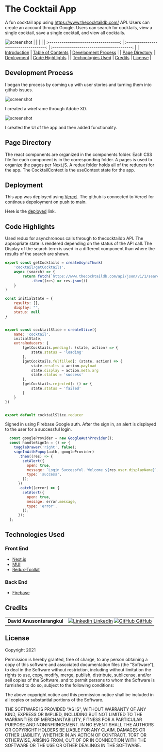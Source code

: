 # The Cocktail App

A fun cocktail app using https://www.thecocktaildb.com/ API. Users can create an account through Google. Users can search for cocktails, view a single cocktail, save a single cocktail, and view all cocktails.

![screenshot](/screenshot-live.png)
| | | |
| :-------------------------------------: | :-------------------------------------: | :-----------------------------------------: |
| [Introduction](#the-cocktail-app) | [Table of Contents](#table-of-contents) | [Development Process](#development-process) |
| [Page Directory](#page-directory) | [Deployment](#deployment) | [Code Hightlights](#code-highlights) |
| [Technologies Used](#Technologies-Used) | [Credits](#Credits) | [License](#License) |

## Development Process

I began the process by coming up with user stories and turning them into github issues.

![screenshot](/screenshot-github.png)

I created a wireframe through Adobe XD.

![screenshot](/screenshot.png)

I created the UI of the app and then added functionality.

## Page Directory

The react components are organized in the components folder. Each CSS file for each component is in the corresponding folder. A pages is used to organize the pages per Next.jS. A redux folder holds all of the reducers for the app. The CocktailContext is the useContext state for the app.

## Deployment

This app was deployed using [Vercel](https://vercel.com/). The github is connected to Vercel for continous depoloyment on push to main.

Here is the [deployed](https://cocktail-app-anusontarangkul.vercel.app/) link.

## Code Highlights

Used redux for asynchronous calls through to thecocktaildb API. The appropriate state is rendered depending on the status of the API call. The Display of the search term is used in a different component than where the results of the search are shown.

```JavaScript
export const getCocktails = createAsyncThunk(
    'cocktail/getCocktails',
    async (search) => {
        return fetch(`https://www.thecocktaildb.com/api/json/v1/1/search.php?s=${search}`)
            .then((res) => res.json())
    }
)

const initialState = {
    results: [],
    display: "",
    status: null
}


export const cocktailSlice = createSlice({
    name: 'cocktail',
    initialState,
    extraReducers: {
        [getCocktails.pending]: (state, action) => {
            state.status = 'loading'
        },
        [getCocktails.fulfilled]: (state, action) => {
            state.results = action.payload
            state.display = action.meta.arg
            state.status = 'success'
        },
        [getCocktails.rejected]: () => {
            state.status = 'failed'
        }
    }
})


export default cocktailSlice.reducer
```

Signed in using Firebase Google auth. After the sign in, an alert is displayed to the user for a successful login.

```JavaScript
  const googleProvider = new GoogleAuthProvider();
  const handleSignIn = () => {
    toggleDrawer('right', false);
    signInWithPopup(auth, googleProvider)
      .then((res) => {
        setAlert({
          open: true,
          message: `Login Successful. Welcome ${res.user.displayName}`,
          type: 'success',
        });
      })
      .catch((error) => {
        setAlert({
          open: true,
          message: error.message,
          type: 'error',
        });
      });
  };
```

## Technologies Used

### Front End

- [Next.js](https://nextjs.org/)
- [MUI](https://mui.com/)
- [Redux-Toolkit](https://redux-toolkit.js.org/)

### Back End

- [Firebase](https://firebase.google.com/)

## Credits

|                           |                                                                                                                                                                                                       |
| ------------------------- | ----------------------------------------------------------------------------------------------------------------------------------------------------------------------------------------------------- |
| **David Anusontarangkul** | [![Linkedin](https://i.stack.imgur.com/gVE0j.png) LinkedIn](https://www.linkedin.com/in/anusontarangkul/) [![GitHub](https://i.stack.imgur.com/tskMh.png) GitHub](https://github.com/anusontarangkul) |

## License

Copyright 2021

Permission is hereby granted, free of charge, to any person obtaining a copy of this software and associated documentation files (the "Software"), to deal in the Software without restriction, including without limitation the rights to use, copy, modify, merge, publish, distribute, sublicense, and/or sell copies of the Software, and to permit persons to whom the Software is furnished to do so, subject to the following conditions:

The above copyright notice and this permission notice shall be included in all copies or substantial portions of the Software.

THE SOFTWARE IS PROVIDED "AS IS", WITHOUT WARRANTY OF ANY KIND, EXPRESS OR IMPLIED, INCLUDING BUT NOT LIMITED TO THE WARRANTIES OF MERCHANTABILITY, FITNESS FOR A PARTICULAR PURPOSE AND NONINFRINGEMENT. IN NO EVENT SHALL THE AUTHORS OR COPYRIGHT HOLDERS BE LIABLE FOR ANY CLAIM, DAMAGES OR OTHER LIABILITY, WHETHER IN AN ACTION OF CONTRACT, TORT OR OTHERWISE, ARISING FROM, OUT OF OR IN CONNECTION WITH THE SOFTWARE OR THE USE OR OTHER DEALINGS IN THE SOFTWARE.
